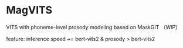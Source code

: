 # MagVITS
VITS with phoneme-level prosody modeling based on MaskGIT （WIP）

feature: inference speed ~= bert-vits2 & prosody > bert-vits2
